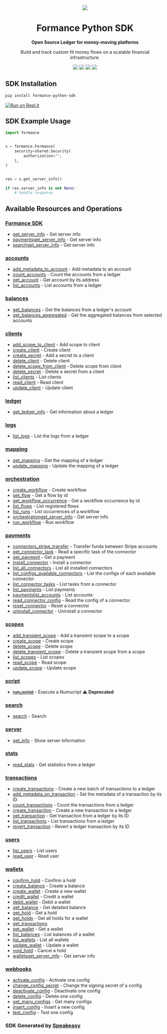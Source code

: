<div align="center">
    <picture>
        <source srcset="https://user-images.githubusercontent.com/6267663/221572723-e77f55a3-5d19-4a13-94f8-e7b0b340d71e.svg" media="(prefers-color-scheme: dark)">
        <img src="https://user-images.githubusercontent.com/6267663/221572726-6982541c-d1cf-4d9f-9bbf-cd774a2713e6.svg">
    </picture>
   <h1>Formance Python SDK</h1>
   <p><strong>Open Source Ledger for money-moving platforms</strong></p>
   <p>Build and track custom fit money flows on a scalable financial infrastructure.</p>
   <a href="https://docs.formance.com/api/stack/v1.0#section/Introduction"><img src="https://img.shields.io/static/v1?label=Docs&message=Docs&color=000&style=for-the-badge" /></a>
   <a href="https://github.com/speakeasy-sdks/formance-python-sdk/actions"><img src="https://img.shields.io/github/actions/workflow/status/speakeasy-sdks/formance-python-sdk/speakeasy_sdk_generation.yml?style=for-the-badge" /></a>
  <a href="https://join.slack.com/t/formance-community/shared_invite/zt-1of48xmgy-Jc6RH8gzcWf5D0qD2HBPQA"><img src="https://img.shields.io/static/v1?label=Slack&message=Join&color=7289da&style=for-the-badge" /></a>
  <a href="https://opensource.org/licenses/MIT"><img src="https://img.shields.io/badge/License-MIT-blue.svg?style=for-the-badge" /></a>
</div>

<!-- Start SDK Installation -->
## SDK Installation

```bash
pip install formance-python-sdk
```
<!-- End SDK Installation -->

[![Run on Repl.it](https://repl.it/badge/github/speakeasy-sdks/formance-python-sdk)](https://replit.com/join/edjyvnqhol-sagarbatchu1)

## SDK Example Usage
<!-- Start SDK Example Usage -->
```python
import formance


s = formance.Formance(
    security=shared.Security(
        authorization="",
    ),
)


res = s.get_server_info()

if res.server_info is not None:
    # handle response
```
<!-- End SDK Example Usage -->

<!-- Start SDK Available Operations -->
## Available Resources and Operations

### [Formance SDK](docs/formance/README.md)

* [get_server_info](docs/formance/README.md#get_server_info) - Get server info
* [paymentsget_server_info](docs/formance/README.md#paymentsget_server_info) - Get server info
* [searchget_server_info](docs/formance/README.md#searchget_server_info) - Get server info

### [accounts](docs/accounts/README.md)

* [add_metadata_to_account](docs/accounts/README.md#add_metadata_to_account) - Add metadata to an account
* [count_accounts](docs/accounts/README.md#count_accounts) - Count the accounts from a ledger
* [get_account](docs/accounts/README.md#get_account) - Get account by its address
* [list_accounts](docs/accounts/README.md#list_accounts) - List accounts from a ledger

### [balances](docs/balances/README.md)

* [get_balances](docs/balances/README.md#get_balances) - Get the balances from a ledger's account
* [get_balances_aggregated](docs/balances/README.md#get_balances_aggregated) - Get the aggregated balances from selected accounts

### [clients](docs/clients/README.md)

* [add_scope_to_client](docs/clients/README.md#add_scope_to_client) - Add scope to client
* [create_client](docs/clients/README.md#create_client) - Create client
* [create_secret](docs/clients/README.md#create_secret) - Add a secret to a client
* [delete_client](docs/clients/README.md#delete_client) - Delete client
* [delete_scope_from_client](docs/clients/README.md#delete_scope_from_client) - Delete scope from client
* [delete_secret](docs/clients/README.md#delete_secret) - Delete a secret from a client
* [list_clients](docs/clients/README.md#list_clients) - List clients
* [read_client](docs/clients/README.md#read_client) - Read client
* [update_client](docs/clients/README.md#update_client) - Update client

### [ledger](docs/ledger/README.md)

* [get_ledger_info](docs/ledger/README.md#get_ledger_info) - Get information about a ledger

### [logs](docs/logs/README.md)

* [list_logs](docs/logs/README.md#list_logs) - List the logs from a ledger

### [mapping](docs/mapping/README.md)

* [get_mapping](docs/mapping/README.md#get_mapping) - Get the mapping of a ledger
* [update_mapping](docs/mapping/README.md#update_mapping) - Update the mapping of a ledger

### [orchestration](docs/orchestration/README.md)

* [create_workflow](docs/orchestration/README.md#create_workflow) - Create workflow
* [get_flow](docs/orchestration/README.md#get_flow) - Get a flow by id
* [get_workflow_occurrence](docs/orchestration/README.md#get_workflow_occurrence) - Get a workflow occurrence by id
* [list_flows](docs/orchestration/README.md#list_flows) - List registered flows
* [list_runs](docs/orchestration/README.md#list_runs) - List occurrences of a workflow
* [orchestrationget_server_info](docs/orchestration/README.md#orchestrationget_server_info) - Get server info
* [run_workflow](docs/orchestration/README.md#run_workflow) - Run workflow

### [payments](docs/payments/README.md)

* [connectors_stripe_transfer](docs/payments/README.md#connectors_stripe_transfer) - Transfer funds between Stripe accounts
* [get_connector_task](docs/payments/README.md#get_connector_task) - Read a specific task of the connector
* [get_payment](docs/payments/README.md#get_payment) - Get a payment
* [install_connector](docs/payments/README.md#install_connector) - Install a connector
* [list_all_connectors](docs/payments/README.md#list_all_connectors) - List all installed connectors
* [list_configs_available_connectors](docs/payments/README.md#list_configs_available_connectors) - List the configs of each available connector
* [list_connector_tasks](docs/payments/README.md#list_connector_tasks) - List tasks from a connector
* [list_payments](docs/payments/README.md#list_payments) - List payments
* [paymentslist_accounts](docs/payments/README.md#paymentslist_accounts) - List accounts
* [read_connector_config](docs/payments/README.md#read_connector_config) - Read the config of a connector
* [reset_connector](docs/payments/README.md#reset_connector) - Reset a connector
* [uninstall_connector](docs/payments/README.md#uninstall_connector) - Uninstall a connector

### [scopes](docs/scopes/README.md)

* [add_transient_scope](docs/scopes/README.md#add_transient_scope) - Add a transient scope to a scope
* [create_scope](docs/scopes/README.md#create_scope) - Create scope
* [delete_scope](docs/scopes/README.md#delete_scope) - Delete scope
* [delete_transient_scope](docs/scopes/README.md#delete_transient_scope) - Delete a transient scope from a scope
* [list_scopes](docs/scopes/README.md#list_scopes) - List scopes
* [read_scope](docs/scopes/README.md#read_scope) - Read scope
* [update_scope](docs/scopes/README.md#update_scope) - Update scope

### [script](docs/script/README.md)

* [~~run_script~~](docs/script/README.md#run_script) - Execute a Numscript :warning: **Deprecated**

### [search](docs/search/README.md)

* [search](docs/search/README.md#search) - Search

### [server](docs/server/README.md)

* [get_info](docs/server/README.md#get_info) - Show server information

### [stats](docs/stats/README.md)

* [read_stats](docs/stats/README.md#read_stats) - Get statistics from a ledger

### [transactions](docs/transactions/README.md)

* [create_transactions](docs/transactions/README.md#create_transactions) - Create a new batch of transactions to a ledger
* [add_metadata_on_transaction](docs/transactions/README.md#add_metadata_on_transaction) - Set the metadata of a transaction by its ID
* [count_transactions](docs/transactions/README.md#count_transactions) - Count the transactions from a ledger
* [create_transaction](docs/transactions/README.md#create_transaction) - Create a new transaction to a ledger
* [get_transaction](docs/transactions/README.md#get_transaction) - Get transaction from a ledger by its ID
* [list_transactions](docs/transactions/README.md#list_transactions) - List transactions from a ledger
* [revert_transaction](docs/transactions/README.md#revert_transaction) - Revert a ledger transaction by its ID

### [users](docs/users/README.md)

* [list_users](docs/users/README.md#list_users) - List users
* [read_user](docs/users/README.md#read_user) - Read user

### [wallets](docs/wallets/README.md)

* [confirm_hold](docs/wallets/README.md#confirm_hold) - Confirm a hold
* [create_balance](docs/wallets/README.md#create_balance) - Create a balance
* [create_wallet](docs/wallets/README.md#create_wallet) - Create a new wallet
* [credit_wallet](docs/wallets/README.md#credit_wallet) - Credit a wallet
* [debit_wallet](docs/wallets/README.md#debit_wallet) - Debit a wallet
* [get_balance](docs/wallets/README.md#get_balance) - Get detailed balance
* [get_hold](docs/wallets/README.md#get_hold) - Get a hold
* [get_holds](docs/wallets/README.md#get_holds) - Get all holds for a wallet
* [get_transactions](docs/wallets/README.md#get_transactions)
* [get_wallet](docs/wallets/README.md#get_wallet) - Get a wallet
* [list_balances](docs/wallets/README.md#list_balances) - List balances of a wallet
* [list_wallets](docs/wallets/README.md#list_wallets) - List all wallets
* [update_wallet](docs/wallets/README.md#update_wallet) - Update a wallet
* [void_hold](docs/wallets/README.md#void_hold) - Cancel a hold
* [walletsget_server_info](docs/wallets/README.md#walletsget_server_info) - Get server info

### [webhooks](docs/webhooks/README.md)

* [activate_config](docs/webhooks/README.md#activate_config) - Activate one config
* [change_config_secret](docs/webhooks/README.md#change_config_secret) - Change the signing secret of a config
* [deactivate_config](docs/webhooks/README.md#deactivate_config) - Deactivate one config
* [delete_config](docs/webhooks/README.md#delete_config) - Delete one config
* [get_many_configs](docs/webhooks/README.md#get_many_configs) - Get many configs
* [insert_config](docs/webhooks/README.md#insert_config) - Insert a new config
* [test_config](docs/webhooks/README.md#test_config) - Test one config
<!-- End SDK Available Operations -->

### SDK Generated by [Speakeasy](https://docs.speakeasyapi.dev/docs/using-speakeasy/client-sdks)
